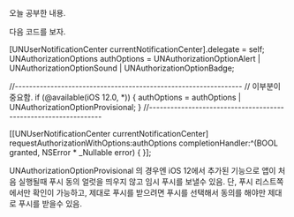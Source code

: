 오늘 공부한 내용.

다음 코드를 보자.

[UNUserNotificationCenter currentNotificationCenter].delegate = self;
UNAuthorizationOptions authOptions = UNAuthorizationOptionAlert | UNAuthorizationOptionSound | UNAuthorizationOptionBadge;
        
//----------------------------------------------------------------
// 이부분이 중요함.
if (@available(iOS 12.0, *)) {
  authOptions = authOptions | UNAuthorizationOptionProvisional;
}
//----------------------------------------------------------------
        
[[UNUserNotificationCenter currentNotificationCenter] requestAuthorizationWithOptions:authOptions
                                                                    completionHandler:^(BOOL granted, NSError * _Nullable error) {
                                                                    }];

UNAuthorizationOptionProvisional 의 경우엔 iOS 12에서 추가된 기능으로 앱이 처음 실행될때 푸시 동의 얼럿을 띄우지 않고 임시 푸시를 보낼수 있음.
단, 푸시 리스트쪽에서만 확인이 가능하고, 제대로 푸시를 받으려면 푸시를 선택해서 동의를 해야만 제대로 푸시를 받을수 있음.

